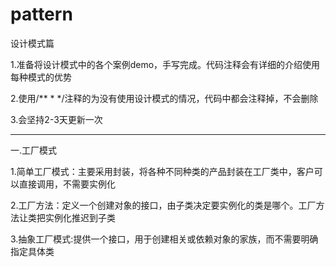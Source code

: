 # pattern
设计模式篇

1.准备将设计模式中的各个案例demo，手写完成。代码注释会有详细的介绍使用每种模式的优势

2.使用/**
  *
  */注释的为没有使用设计模式的情况，代码中都会注释掉，不会删除
	
3.会坚持2-3天更新一次

---------------------------------------------------------------------------------------------

一.工厂模式

1.简单工厂模式：主要采用封装，将各种不同种类的产品封装在工厂类中，客户可以直接调用，不需要实例化

2.工厂方法：定义一个创建对象的接口，由子类决定要实例化的类是哪个。工厂方法让类把实例化推迟到子类

3.抽象工厂模式:提供一个接口，用于创建相关或依赖对象的家族，而不需要明确指定具体类
